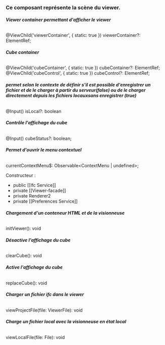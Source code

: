 ### Ce composant représente la scène du viewer.


###### **Viewer container permettant d'afficher le viewer**
@ViewChild('viewerContainer', { static: true }) viewerContainer?: ElementRef;

###### **Cube container**
@ViewChild('cubeContainer', { static: true }) cubeContainer?: ElementRef;
@ViewChild('cubeControl', { static: true }) cubeControl?: ElementRef;

###### **permet selon le contexte de définir s'il est possible d'enregistrer un fichier et de le charger à partir du serveur(false) ou de le charger directement depuis les fichiers locauxsans enregistrer (true)**
@Input() isLocal?: boolean

###### **Contrôle l'affichage du cube**
@Input() cubeStatus?: boolean;

###### **Permet d'ouvrir le menu contextuel**
currentContextMenu$: Observable<ContextMenu | undefined>;

Constructeur :
- public [[Ifc Service]]
- private [[Viewer-facade]]
- private Renderer2
- private [[Preferences Service]]


###### **Chargement d'un conteneur HTML et de la visionneuse**
initViewer(): void

###### **Désactive l'affichage du cube**
clearCube(): void

###### **Active l'affichage du cube**
replaceCube(): void

###### **Charger un fichier ifc dans le viewer**
viewProjectFile(file: ViewerFile): void

###### **Charge un fichier local avec la visionneuse en état local**
viewLocalFile(file: File): void